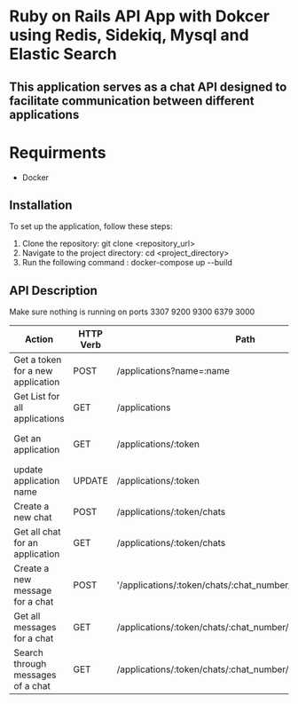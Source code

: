 # Ruby on Rails API App with Dokcer using Redis, Sidekiq, Mysql and Elastic Search

## This application serves as a chat API designed to facilitate communication between different applications

# Requirments
- Docker

## Installation

To set up the application, follow these steps:

1. Clone the repository:
   git clone <repository_url>
2. Navigate to the project directory:
   cd <project_directory>
3. Run the following command :
   docker-compose up --build

## API Description
Make sure nothing is running on ports 3307 9200 9300 6379 3000

| Action                                                                   | HTTP Verb | Path                                                                        | Parameters  | Body                                                                       | Response                                                |
|--------------------------------------------------------------------------|-----------|-----------------------------------------------------------------------------|---------------------------------------------|--------------------------------------|---------------------------------------------------------|
| Get a token for a new application                                        | POST      | /applications?name=:name                                            | {"name"}       | |{"token"} |                                                                      | :token                             | 
| Get List for all applications                                | GET       | /applications                                        |                                                 |                       | {"app_name", "chats_count", "created_at"}                                          |
| Get an application                                               |GET            | /applications/:token | :token                    |   |  {"app_name", "chats_count", "created_at"}
| update application name    | UPDATE     |    /applications/:token  |  :token  |  {:name} |{"app_name", "chats_count", "created_at"} |
| Create a new chat    | POST   | /applications/:token/chats | :token |  | {"chat_number"} |   
Get all chat for an application | GET | /applications/:token/chats | :token | | {"chat_number" ,"messages_count"} |
Create a new message for a chat | POST | '/applications/:token/chats/:chat_number/messages | :token :chat_number | |  {"message_number"}
| Get all messages for a chat | GET | /applications/:token/chats/:chat_number/messages | :token :chat_number |  | {"message_number", "text"} |
| Search through messages of a chat | GET | /applications/:token/chats/:chat_number/messages/search/:q | :token :chat_number :q | | {}


